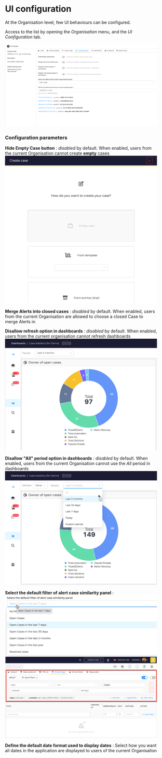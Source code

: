 # UI configuration

At the Organisation level, few UI behaviours can be configured.

Access to the list by opening the *Organisation* menu, and the *UI Configuration* tab.

![](./images/organisation-ui-configuration.png)


### Configuration parameters

**Hide Empty Case button**
  : *disabled* by default. When enabled, users from the current Organisation cannot create **empty** cases ![](./images/organisation-ui-configuration-2.png)

**Merge Alerts into closed cases**
  : *disabled* by default. When enabled, users from the current Organisation are allowed to choose a closed Case to merge Alerts in


**Disallow refresh option in dashboards**
  : *disabled* by default. When enabled, users from the current organisation cannot refresh dashboards ![](./images/organisation-ui-configuration-3.png)

**Disallow "All" period option in dashboards**
  : *disabled* by default. When enabled, users from the current Organisation cannot use the *All* period in dashboards ![](./images/organisation-ui-configuration-4.png)

**Select the default filter of alert case similarity panel**
  : ![](./images/organisation-ui-configuration-5.png) ![](./images/organisation-ui-configuration-6.png)


**Define the default date format used to display dates**
  : Select how you want all dates in the application are displayed to users of the current Organisaiton